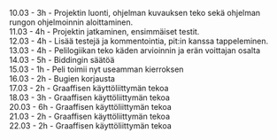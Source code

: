 <span>10.03 - 3h - Projektin luonti, ohjelman kuvauksen teko sekä ohjelman rungon ohjelmoinnin aloittaminen.</span><br>
<span>11.03 - 4h - Projektin jatkaminen, ensimmäiset testit.</span><br>
<span>12.03 - 4h - Lisää testejä ja kommentointia, pit:in kanssa tappeleminen.</span><br>
<span>13.03 - 4h - Pelilogiikan teko käden arvioinnin ja erän voittajan osalta</span><br>
<span>14.03 - 5h - Biddingin säätöä</span><br>
<span>15.03 - 1h - Peli toimii nyt useamman kierroksen</span><br>
<span>16.03 - 2h - Bugien korjausta</span><br>
<span>17.03 - 2h - Graaffisen käyttöliittymän tekoa</span><br>
<span>18.03 - 3h - Graaffisen käyttöliittymän tekoa</span><br>
<span>20.03 - 6h - Graaffisen käyttöliittymän tekoa</span><br>
<span>21.03 - 2h - Graaffisen käyttöliittymän tekoa</span><br>
<span>22.03 - 2h - Graaffisen käyttöliittymän tekoa</span><br>
